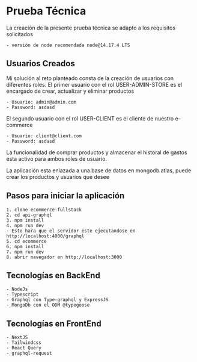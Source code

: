 # Prueba Técnica

La creación de la presente prueba técnica se adapto a los requisitos solicitados

    - versión de node recomendada node@14.17.4 LTS

## Usuarios Creados

Mi solución al reto planteado consta de la creación de usuarios con diferentes roles.
El primer usuario con el rol USER-ADMIN-STORE es el encargado de crear,
actualizar y eliminar productos

    - Usuario: admin@admin.com
    - Password: asdasd

El segundo usuario con el rol USER-CLIENT es el cliente de nuestro e-commerce

    - Usuario: client@client.com
    - Password: asdasd

La funcionalidad de comprar productos y almacenar el historal de gastos esta
activo para ambos roles de usuario.

La aplicación esta enlazada a una base de datos en mongodb atlas, puede crear
los productos y usuarios que desee

## Pasos para iniciar la aplicación

    1. clone ecommerce-fullstack
    2. cd api-graphql
    3. npm install
    4. npm run dev 
    - Esto hara que el servidor este ejecutandose en http://localhost:4000/graphql
    5. cd ecommerce
    6. npm install
    7. npm run dev
    8. abrir navegador en http://localhost:3000

## Tecnologías en BackEnd

    - NodeJs
    - Typescript
    - Graphql con Type-graphql y ExpressJS
    - MongoDb con el ODM @typegoose

## Tecnologías en FrontEnd

    - NextJS
    - Tailwindcss
    - React Query
    - graphql-request
